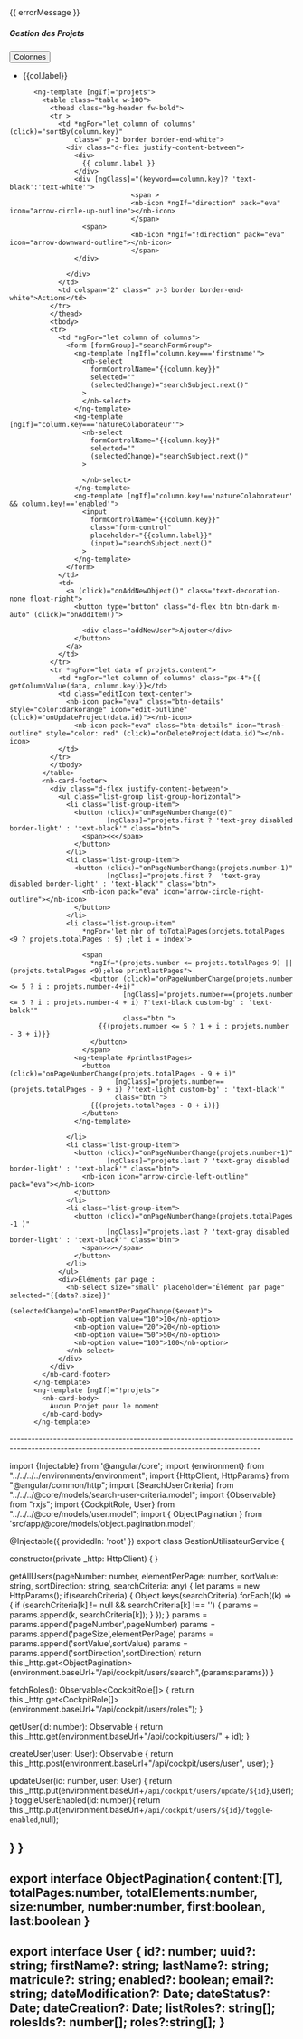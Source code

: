 <nb-card accent="primary" class="">
    <ng-container *ngIf="projets">
        <nb-card-body *ngIf="errorMessage">
          <div class="alert alert-danger" role="alert">
            {{ errorMessage }}
          </div>
        </nb-card-body>
        <nb-card-header class="d-flex flex-row justify-content-between">
          <h5 class="title-animation title-heading text-uppercase my-auto p-2">Gestion des Projets</h5>
        </nb-card-header>
        <nb-card-body>
          <div class="d-flex flex-row justify-content">
            <div class="custom-context-menu">
              <button type="submit" (click)="toggleContextMenu()" class="d-flex btn custom-bg m-1" id="btn-columns">
                <div class="d-flex flex-row justify-content">
                  <div class="m-1">
                    Colonnes
                  </div>
                  <div class="m-1">
                    <nb-icon pack="eva" [icon]="showColumnContextMenu?'arrow-circle-up-outlinee':'arrow-circle-down-outline'"></nb-icon>
                  </div>
                </div>
              </button>
              <ul class="context-menu-box" *ngIf="showColumnContextMenu">
                <li *ngFor="let col of columns" class="column_items"
                    (click)="showColumn(col.label)">
                  <div class="d-flex flex-row justify-content">
                    <div class="m-1">
                      <nb-icon pack="eva" *ngIf="displayColumns.includes(col.label)" icon="checkmark-square-2-outline"></nb-icon>
                      <nb-icon pack="eva" *ngIf="!displayColumns.includes(col.label)" icon="done-all-outline"></nb-icon>
                    </div>
                    <div class="m-1">
                      {{col.label}}
                    </div>
                  </div>
                </li>
              </ul>
            </div>
          </div>
         
         
         
          <ng-template [ngIf]="projets">
            <table class="table w-100">
              <thead class="bg-header fw-bold">
              <tr >
                <td *ngFor="let column of columns" (click)="sortBy(column.key)"
                    class=" p-3 border border-end-white">
                  <div class="d-flex justify-content-between">
                    <div>
                      {{ column.label }}
                    </div>
                    <div [ngClass]="(keyword==column.key)? 'text-black':'text-white'">
                                  <span >
                                  <nb-icon *ngIf="direction" pack="eva" icon="arrow-circle-up-outline"></nb-icon>
                                  </span>
                      <span>
                                  <nb-icon *ngIf="!direction" pack="eva" icon="arrow-downward-outline"></nb-icon>
                                  </span>
                    </div>
          
                  </div>
                </td>
                <td colspan="2" class=" p-3 border border-end-white">Actions</td>
              </tr>
              </thead>
              <tbody>
              <tr>
                <td *ngFor="let column of columns">
                  <form [formGroup]="searchFormGroup">
                    <ng-template [ngIf]="column.key==='firstname'">
                      <nb-select
                        formControlName="{{column.key}}"
                        selected=""
                        (selectedChange)="searchSubject.next()"
                      >
                      </nb-select>
                    </ng-template>
                    <ng-template [ngIf]="column.key==='natureColaborateur'">
                      <nb-select
                        formControlName="{{column.key}}"
                        selected=""
                        (selectedChange)="searchSubject.next()"
                      >

                      </nb-select>
                    </ng-template>
                    <ng-template [ngIf]="column.key!=='natureColaborateur' && column.key!=='enabled'">
                      <input
                        formControlName="{{column.key}}"
                        class="form-control"
                        placeholder="{{column.label}}"
                        (input)="searchSubject.next()"
                      >
                    </ng-template>
                  </form>
                </td>
                <td>
                  <a (click)="onAddNewObject()" class="text-decoration-none float-right">
                    <button type="button" class="d-flex btn btn-dark m-auto" (click)="onAddItem()">
          
                      <div class="addNewUser">Ajouter</div>
                    </button>
                  </a>
                </td>
              </tr>
              <tr *ngFor="let data of projets.content">
                <td *ngFor="let column of columns" class="px-4">{{ getColumnValue(data, column.key)}}</td>
                <td class="editIcon text-center">
                  <nb-icon pack="eva" class="btn-details" style="color:darkorange" icon="edit-outline"  (click)="onUpdateProject(data.id)"></nb-icon>
                    <nb-icon pack="eva" class="btn-details" icon="trash-outline" style="color: red" (click)="onDeleteProject(data.id)"></nb-icon>
                </td>
              </tr>
              </tbody>
            </table>
            <nb-card-footer>
              <div class="d-flex justify-content-between">
                <ul class="list-group list-group-horizontal">
                  <li class="list-group-item">
                    <button (click)="onPageNumberChange(0)"
                            [ngClass]="projets.first ? 'text-gray disabled border-light' : 'text-black'" class="btn">
                      <span><<</span>
                    </button>
                  </li>
                  <li class="list-group-item">
                    <button (click)="onPageNumberChange(projets.number-1)"
                            [ngClass]="projets.first ?  'text-gray disabled border-light' : 'text-black'" class="btn">
                      <nb-icon pack="eva" icon="arrow-circle-right-outline"></nb-icon>
                    </button>
                  </li>
                  <li class="list-group-item"
                      *ngFor='let nbr of toTotalPages(projets.totalPages <9 ? projets.totalPages : 9) ;let i = index'>
          
                      <span
                        *ngIf="(projets.number <= projets.totalPages-9) || (projets.totalPages <9);else printlastPages">
                        <button (click)="onPageNumberChange(projets.number <= 5 ? i : projets.number-4+i)"
                                [ngClass]="projets.number==(projets.number <= 5 ? i : projets.number-4 + i) ?'text-black custom-bg' : 'text-balck'"
                                class="btn ">
                          {{(projets.number <= 5 ? 1 + i : projets.number - 3 + i)}}
                        </button>
                      </span>
                    <ng-template #printlastPages>
                      <button (click)="onPageNumberChange(projets.totalPages - 9 + i)"
                              [ngClass]="projets.number==(projets.totalPages - 9 + i) ?'text-light custom-bg' : 'text-black'"
                              class="btn ">
                        {{(projets.totalPages - 8 + i)}}
                      </button>
                    </ng-template>
          
                  </li>
                  <li class="list-group-item">
                    <button (click)="onPageNumberChange(projets.number+1)"
                            [ngClass]="projets.last ? 'text-gray disabled border-light' : 'text-black'" class="btn">
                      <nb-icon icon="arrow-circle-left-outline" pack="eva"></nb-icon>
                    </button>
                  </li>
                  <li class="list-group-item">
                    <button (click)="onPageNumberChange(projets.totalPages -1 )"
                            [ngClass]="projets.last ? 'text-gray disabled border-light' : 'text-black'" class="btn">
                      <span>>></span>
                    </button>
                  </li>
                </ul>
                <div>Éléments par page :
                  <nb-select size="small" placeholder="Élément par page" selected="{{data?.size}}"
                             (selectedChange)="onElementPerPageChange($event)">
                    <nb-option value="10">10</nb-option>
                    <nb-option value="20">20</nb-option>
                    <nb-option value="50">50</nb-option>
                    <nb-option value="100">100</nb-option>
                  </nb-select>
                </div>
              </div>
            </nb-card-footer>
          </ng-template>
          <ng-template [ngIf]="!projets">
            <nb-card-body>
              Aucun Projet pour le moment
            </nb-card-body>
          </ng-template>
   </nb-card-body>
    <nb-card-footer>
    </nb-card-footer>
  </ng-container>
<ng-container *ngIf="loading">
</ng-container>
</nb-card>
---------------------------------------------------------------------------------------------------------------------------------------------------

import {Injectable} from '@angular/core';
import {environment} from "../../../../environments/environment";
import {HttpClient, HttpParams} from "@angular/common/http";
import {SearchUserCriteria} from "../../../@core/models/search-user-criteria.model";
import {Observable} from "rxjs";
import {CockpitRole, User} from "../../../@core/models/user.model";
import { ObjectPagination } from 'src/app/@core/models/object.pagination.model';

@Injectable({
  providedIn: 'root'
})
export class GestionUtilisateurService {

  constructor(private _http: HttpClient) {
  }
  


  getAllUsers(pageNumber: number, elementPerPage: number, sortValue: string, sortDirection: string, searchCriteria: any)
  {
    let params = new HttpParams();
    if(searchCriteria)
    {
      Object.keys(searchCriteria).forEach((k) => {
        if (searchCriteria[k] != null && searchCriteria[k] !== '') {
          params = params.append(k, searchCriteria[k]);
        }
      });
    }
    params = params.append('pageNumber',pageNumber)
    params = params.append('pageSize',elementPerPage)
    params = params.append('sortValue',sortValue)
    params = params.append('sortDirection',sortDirection)
    return this._http.get<ObjectPagination<User>>(environment.baseUrl+"/api/cockpit/users/search",{params:params})
  }


  fetchRoles(): Observable<CockpitRole[]> {
    return this._http.get<CockpitRole[]>(environment.baseUrl+"/api/cockpit/users/roles");
  }

  getUser(id: number): Observable<User> {
    return this._http.get<User>(environment.baseUrl+"/api/cockpit/users/" + id);
  }

  createUser(user: User): Observable<User> {
    return this._http.post<User>(environment.baseUrl+"/api/cockpit/users/user", user);
  }

  updateUser(id: number, user: User) {
    return this._http.put<User>(environment.baseUrl+`/api/cockpit/users/update/${id}`,user);
  }
  toggleUserEnabled(id: number){
    return this._http.put<User>(environment.baseUrl+`/api/cockpit/users/${id}/toggle-enabled`,null);

  }
}
--------------------------------------------------------------------------------------------------------------------------
export interface ObjectPagination<T>{
    content:[T],
    totalPages:number,
    totalElements:number,
    size:number,
    number:number,
    first:boolean,
    last:boolean
  }
---------------------------------------------------------------------------------------
export interface User {
  id?: number;
  uuid?: string;
  firstName?: string;
  lastName?: string;
  matricule?: string;
  enabled?: boolean;
  email?: string;
  dateModification?: Date;
  dateStatus?: Date;
  dateCreation?: Date;
  listRoles?: string[];
  rolesIds?: number[];
  roles?:string[];
}
---------------------------------------------------------------------------------------
